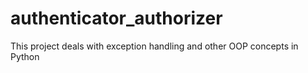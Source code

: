 # authenticator_authorizer
This project deals with exception handling and other OOP concepts in Python
